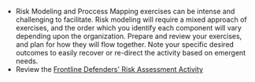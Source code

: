 
* Risk Modeling and Proccess Mapping exercises can be intense and challenging to facilitate.   Risk modeling will require a mixed approach of exercises, and the order which you identify each component will vary depending upon the organization. Prepare and review your exercises, and plan for how they will flow together. Note your specific desired outcomes to easily recover or re-direct the activity based on emergent needs.
* Review the [Frontline Defenders' Risk Assessment Activity](https://www.frontlinedefenders.org/sites/default/files/workbook_eng_master.pdf)
